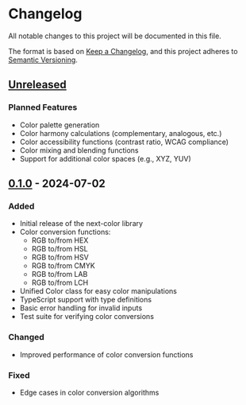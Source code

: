 # Changelog

All notable changes to this project will be documented in this file.

The format is based on [Keep a Changelog](https://keepachangelog.com/en/1.0.0/),
and this project adheres to [Semantic Versioning](https://semver.org/spec/v2.0.0.html).

## [Unreleased]

### Planned Features

- Color palette generation
- Color harmony calculations (complementary, analogous, etc.)
- Color accessibility functions (contrast ratio, WCAG compliance)
- Color mixing and blending functions
- Support for additional color spaces (e.g., XYZ, YUV)

## [0.1.0] - 2024-07-02

### Added

- Initial release of the next-color library
- Color conversion functions:
  - RGB to/from HEX
  - RGB to/from HSL
  - RGB to/from HSV
  - RGB to/from CMYK
  - RGB to/from LAB
  - RGB to/from LCH
- Unified Color class for easy color manipulations
- TypeScript support with type definitions
- Basic error handling for invalid inputs
- Test suite for verifying color conversions

### Changed

- Improved performance of color conversion functions

### Fixed

- Edge cases in color conversion algorithms

[Unreleased]: https://github.com/iamlite/next-color/compare/v0.1.0...HEAD
[0.1.0]: https://github.com/iamlite/next-color/releases/tag/v0.1.0
